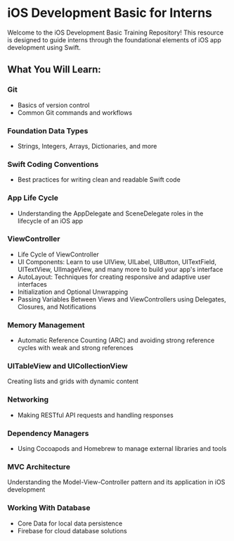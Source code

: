 # iOS Development Basic for Interns
Welcome to the iOS Development Basic Training Repository! This resource is designed to guide interns through the foundational elements of iOS app development using Swift.

## What You Will Learn:
### Git
- Basics of version control
- Common Git commands and workflows
### Foundation Data Types
- Strings, Integers, Arrays, Dictionaries, and more
### Swift Coding Conventions
- Best practices for writing clean and readable Swift code
### App Life Cycle
- Understanding the AppDelegate and SceneDelegate roles in the lifecycle of an iOS app
### ViewController
- Life Cycle of ViewController
- UI Components: Learn to use UIView, UILabel, UIButton, UITextField, UITextView, UIImageView, and many more to build your app's interface
- AutoLayout: Techniques for creating responsive and adaptive user interfaces
- Initialization and Optional Unwrapping
- Passing Variables Between Views and ViewControllers using Delegates, Closures, and Notifications
### Memory Management
- Automatic Reference Counting (ARC) and avoiding strong reference cycles with weak and strong references
### UITableView and UICollectionView
Creating lists and grids with dynamic content
### Networking
- Making RESTful API requests and handling responses
### Dependency Managers
- Using Cocoapods and Homebrew to manage external libraries and tools
### MVC Architecture
Understanding the Model-View-Controller pattern and its application in iOS development
### Working With Database
- Core Data for local data persistence
- Firebase for cloud database solutions
